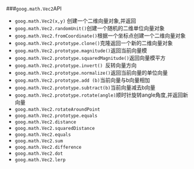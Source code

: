 ###`goog.math.Vec2`API
* `goog.math.Vec2(x,y)` 创建一个二维向量对象,并返回
* `goog.math.Vec2.randomUnit()`创建一个随机的二维单位向量对象
* `goog.math.Vec2.fromCoordinate()`根据一个坐标点创建一个二维向量对象
* `goog.math.Vec2.prototype.clone()`克隆返回一个新的二维向量对象
* `goog.math.Vec2.prototype.magnitude()`返回当前向量模
* `goog.math.Vec2.prototype.squaredMagnitude()`返回向量模平方
* `goog.math.Vec2.prototype.invert() `反转向量方向
* `goog.math.Vec2.prototype.normalize()`返回当前向量的单位向量
* `goog.math.Vec2.prototype.add (b)`当前向量与b向量相加
* `goog.math.Vec2.prototype.subtract(b)`当前向量减去b向量
* `goog.math.Vec2.prototype.rotate(angle)`顺时针旋转angle角度,并返回新向量
* `goog.math.Vec2.rotateAroundPoint`
* `goog.math.Vec2.prototype.equals`
* `goog.math.Vec2.distance`
* `goog.math.Vec2.squaredDistance`
* `goog.math.Vec2.equals`
* `goog.math.Vec2.sum`
* `goog.math.Vec2.difference`
* `goog.math.Vec2.dot`
* `goog.math.Vec2.lerp `
